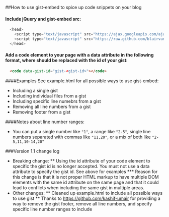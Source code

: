 ##How to use gist-embed to spice up code snippets on your blog

#### Include jQuery and gist-embed src:

```javascript
  <head>
    <script type="text/javascript" src="https://ajax.googleapis.com/ajax/libs/jquery/1.9.1/jquery.min.js"></script>
    <script type="text/javascript" src="https://raw.github.com/blairvanderhoof/gist-embed/master/gist-embed.js"></script>
  </head>
```

#### Add a code element to your page with a data attribute in the following format, where <gist-id> should be replaced with the id of your gist:

```html
  <code data-gist-id="gist-<gist-id>"></code>
```

####Examples
See example.html for all possible ways to use gist-embed:
* Including a single gist
* Including individual files from a gist
* Including specific line numebrs from a gist
* Removing all line numbers from a gist
* Removing footer from a gist

####Notes about line number ranges:
* You can put a single number like `"1"`, a range like `"2-5"`, single line numbers separated with commas like `"11,20"`, or a mix of both like `"2-5,11,10-14,20"`

###Version 1.1 change log
* Breaking change:
** Using the id attribute of your code element to specific the gist id is no longer accepted.  You must not use a data attribute to specify the gist id.  See above for examples
*** Reason for this change is that it is not proper HTML markup to have multiple DOM elements with the same id attribute on the same page and that it could lead to conflicts when including the same gist in multiple areas.
* Other changes:
** Cleaned up example.html to include all possible ways to use gist
** Thanks to https://github.com/kashif-umair for providing a way to remove the gist footer, remove all line numbers, and specify specific line number ranges to include